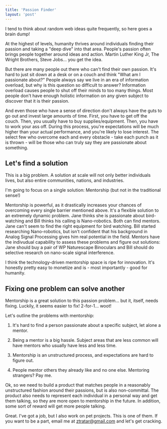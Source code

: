 ```yaml
---
title: 'Passion Finder'
layout: 'post'
---
```


I tend to think about random web ideas quite frequently, so here goes a brain dump!

At the highest of levels, humanity thrives around individuals finding their passion and taking a "deep dive" into that area. People's passion often brings people together around ideas and action. Martin Luther King Jr, The Wright Brothers, Steve Jobs... you get the idea.

But there are many people out there who can't find their own passion. It's hard to just sit down at a desk or on a couch and think "What am I passionate about?" People always say we live in an era of information overload, but why is this question so difficult to answer? Information overload causes people to shut off their minds to too many things. Most people don't have enough holistic information on any given subject to discover that it is their passion.

And even those who have a sense of direction don't always have the guts to go out and invest large amounts of time. First, you have to get off the couch. Then, you usually have to buy supplies/equipment. Then, you have to work your ass off. During this process, you're expectations will be much higher than your actual performance, and you're likely to lose interest. The select few who overcome each and every obstacle - take each punch as it is thrown - will be those who can truly say they are passionate about something.

Let's find a solution
---------------------

This is a big problem. A solution at scale will not only better individuals lives, but also entire communities, nations, and industries. 

I'm going to focus on a single solution: Mentorship (but not in the traditional sense!)

Mentorship is powerful, as it drastically increases your chances of overcoming every single barrier mentioned above. It's a flexible solution to an extremely dynamic problem. Jane thinks she is passionate about bird-watching and Bill thinks his calling is Nano-robotics.  Both can find mentors. Jane can't seem to find the right equipment for bird watching. Bill started researching Nano-robotics, but isn't confident that his background in Analog Signal Processing gives him real potential in the field. Mentors have the indivudual capability to assess these problems and figure out solutions: Jane should buy a pair of WP Naturescape Binoculars and Bill should do selective research on nano-scale signal interference. 

I think the technology-driven mentorship space is ripe for innovation. It's honestly pretty easy to monetize and is - most importantly - good for humanity.

Fixing one problem can solve another
------------------------------------

Mentorship is a great solution to this passion problem... but it, itself, needs fixing. Luckily, it seems easier to fix! 2-for-1... woot!

Let's outline the problems with mentorship:

1. It's hard to find a person passionate about a specific subject, let alone a mentor.

2. Being a mentor is a big hassle. Subject areas that are less common will have mentors who usually have less and less time.

3. Mentorship is an unstructured process, and expectations are hard to figure out.

4. People mentor others they already like and no one else. Mentoring strangers? Pay me.

Ok, so we need to build a product that matches people in a reasonably unstructured fashion around their passions, but is also non-committal. The product also needs to represent each individual in a personal way and get them talking, so they are more open to mentorship in the future. In addition, some sort of reward will get more people talking.

Great. I've got a job, but I also work on pet projects. This is one of them. If you want to be a part, email me at ztratar@gmail.com and let's get cracking.
